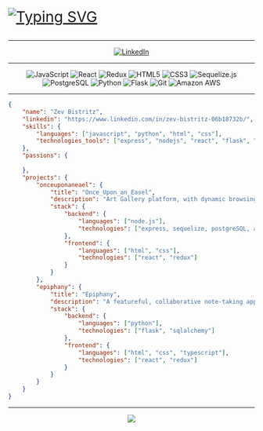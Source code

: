 <p style="font-size: 30;">
     <a href="https://git.io/typing-svg"><img src="https://readme-typing-svg.demolab.com?font=Fira+Code&pause=1000&color=2FDEF7&width=436&height=51&lines=%7B+Zev+Bistritz+%7D;Welcome+to+my+Github+Profile!;More+Awesomeness+Coming+Soon!+" alt="Typing SVG" /></a>
</p>
<hr />
<div class="linked-in" align="center">
     <a href="https://www.linkedin.com/in/zev-bistritz-06b18732b/"><img src="https://img.shields.io/badge/LinkedIn-blue?logo=linkedin&logoColor=white&style=for-the-badge" alt="LinkedIn" /></a>
</div>

<hr />
<div class="skill-badges" align="center">
    <img src="https://img.shields.io/badge/JavaScript-262626?logo=javascript&logoColor=F0DB4E&style=for-the-badge" alt="JavaScript" />
    <img src="https://img.shields.io/badge/React-20232A?style=for-the-badge&logo=react&logoColor=61DAFB" alt="React" />
    <img src="https://img.shields.io/badge/Redux-593D88?style=for-the-badge&logo=redux&logoColor=white" alt="Redux" />
    <img src="https://img.shields.io/badge/HTML5-F16528?logo=html5&logoColor=white&style=for-the-badge" alt="HTML5" />
    <img src="https://img.shields.io/badge/CSS3-663399?logo=css3&logoColor=white&style=for-the-badge" alt="CSS3" />
    <img src="https://img.shields.io/badge/sequelize-323330?style=for-the-badge&logo=sequelize&logoColor=blue" alt="Sequelize.js" />
    <img src="https://img.shields.io/badge/PostgreSQL-316192?style=for-the-badge&logo=postgresql&logoColor=white" alt="PostgreSQL" />
    <img src="https://img.shields.io/badge/Python-3776AB?style=for-the-badge&logo=python&logoColor=white" alt="Python" />
    <img src="https://img.shields.io/badge/Flask-000000?style=for-the-badge&logo=flask&logoColor=white" alt="Flask" />
    <img src="https://img.shields.io/badge/GIT-E44C30?style=for-the-badge&logo=git&logoColor=white" alt="Git" />
    <img src="https://img.shields.io/badge/Amazon_AWS-232F3E?style=for-the-badge&logo=amazon-aws&logoColor=white" alt="Amazon AWS" />
</div>
<hr />

```json
{
    "name": "Zev Bistritz",
    "linkedin": "https://www.linkedin.com/in/zev-bistritz-06b18732b/",
    "skills": {
        "languages": ["javascript", "python", "html", "css"],
        "technologies_tools": ["express", "nodejs", "react", "flask", "redux"]
    },
    "passions": {
    
    },
    "projects": {
        "onceuponaneael": {
            "title": "Once_Upon_an_Easel",
            "description": "Art Gallery platform, with dynamic browsing filters and art-managment interface",
            "stack": {
                "backend": {
                    "languages": ["node.js"],
                    "technologies": ["express, sequelize, postgreSQL, aws s3"]
                },
                "frontend": {
                    "languages": ["html", "css"],
                    "technologies": ["react", "redux"]
                }
            }
        },
        "epiphany": {
            "title": "Epiphany",
            "description": "A featureful, collaborative note-taking app designed for ease of use and organization",
            "stack": {
                "backend": {
                    "languages": ["python"],
                    "technologies": ["flask", "sqlalchemy"]
                },
                "frontend": {
                    "languages": ["html", "css", "typescript"],
                    "technologies": ["react", "redux"]
                }
            }
        }
    }
}
```
<hr />
<div class="views" align="center" >
    <img src="https://komarev.com/ghpvc/?username=zev-b&style=for-the-badge&abbreviated=true&label=++🫡++&color=0d8d86" />
</div>
